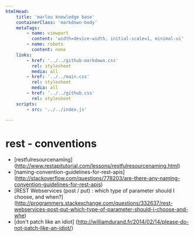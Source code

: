 ```yaml
---
htmlHead:
    title: 'marlou knowledge base' 
    containerClass: 'markdown-body'
    metaTags:
        - name: viewport
          content: 'width=device-width, initial-scale=1, minimal-ui'
        - name: robots
          content: none
    links:
        - href: '../../github-markdown.css'
          rel: stylesheet
          media: all
        - href: '../../main.css'
          rel: stylesheet
          media: all
        - href: '../../github.css'
          rel: stylesheet
    scripts:
        - src: '../../index.js'

---
```


# rest - conventions

- [restfulresourcenaming] (http://www.restapitutorial.com/lessons/restfulresourcenaming.html)
- [naming-convention-guidelines-for-rest-apis] (http://stackoverflow.com/questions/778203/are-there-any-naming-convention-guidelines-for-rest-apis)
- [REST Webservices (post / put) : which type of parameter should I choose, and when?] (http://programmers.stackexchange.com/questions/332637/rest-webservices-post-put-which-type-of-parameter-should-i-choose-and-whe)
- [don't patch like an idiot]  (http://williamdurand.fr/2014/02/14/please-do-not-patch-like-an-idiot/)

